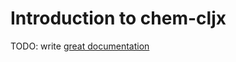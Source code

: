 # Introduction to chem-cljx

TODO: write [great documentation](http://jacobian.org/writing/what-to-write/)
